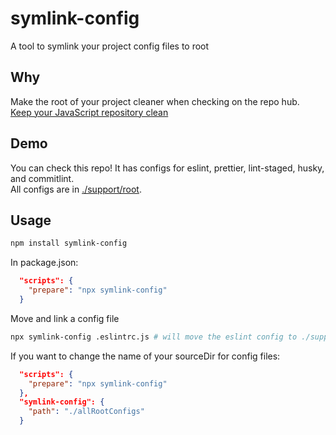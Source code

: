 # symlink-config

A tool to symlink your project config files to root

## Why

Make the root of your project cleaner when checking on the repo hub.  
[Keep your JavaScript repository clean](https://strdr4605.com/keep-your-java-script-repository-clean)

## Demo

You can check this repo! It has configs for eslint, prettier, lint-staged, husky, and commitlint.  
All configs are in [./support/root](/support/root).

## Usage

```bash
npm install symlink-config
```

In package.json:

```json
  "scripts": {
    "prepare": "npx symlink-config"
  }
```

Move and link a config file

```bash
npx symlink-config .eslintrc.js # will move the eslint config to ./support/root/ by default
```

If you want to change the name of your sourceDir for config files:

```json
  "scripts": {
    "prepare": "npx symlink-config"
  },
  "symlink-config": {
    "path": "./allRootConfigs"
  }
```
